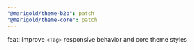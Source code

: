 ```yaml
---
"@marigold/theme-b2b": patch
"@marigold/theme-core": patch
---
```


feat: improve `<Tag>` responsive behavior and core theme styles

